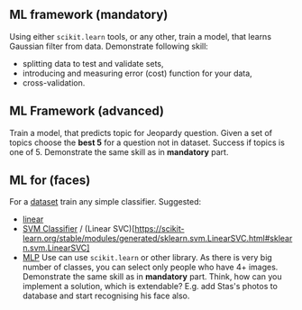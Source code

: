 ## ML framework (mandatory) ##
Using either `scikit.learn` tools, or any other, train a model, that learns Gaussian filter from data.
Demonstrate following skill:
- splitting data to test and validate sets,
- introducing and measuring error (cost) function for your data,
- cross-validation.

## ML Framework (advanced) ##
Train a model, that predicts topic for Jeopardy question. Given a set of topics choose the **best 5** for a question not in dataset. Success if topics is one of 5.
Demonstrate the same skill as in __mandatory__ part.

## ML for (faces) ## 
For a [dataset](http://vis-www.cs.umass.edu/lfw/person/Charles_Taylor.html) train any simple classifier.
Suggested:
- [linear](https://scikit-learn.org/stable/modules/generated/sklearn.linear_model.LogisticRegression.html#sklearn.linear_model.LogisticRegression)
- [SVM Classifier](https://scikit-learn.org/stable/modules/generated/sklearn.svm.SVC.html) / (Linear SVC)[https://scikit-learn.org/stable/modules/generated/sklearn.svm.LinearSVC.html#sklearn.svm.LinearSVC]
- [MLP](https://scikit-learn.org/stable/modules/generated/sklearn.neural_network.MLPClassifier.html)
Use can use `scikit.learn` or other library.
As there is very big number of classes, you can select only people who have 4+ images.
Demonstrate the same skill as in __mandatory__ part.
Think, how can you implement a solution, which is extendable? E.g. add Stas's photos to database and start recognising his face also.